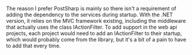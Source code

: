 The reason I prefer PostSharp is mainly so there isn't a requirement of adding the dependency to the services during startup. With the .NET version, it relies on the MVC framework existing, including the middleware that actually uses the class IActionFilter. To add support in the web api projects, each project would need to add an IActionFilter to their startup, which would probably come from the library, but it's a bit of a pain to have to add that every time.